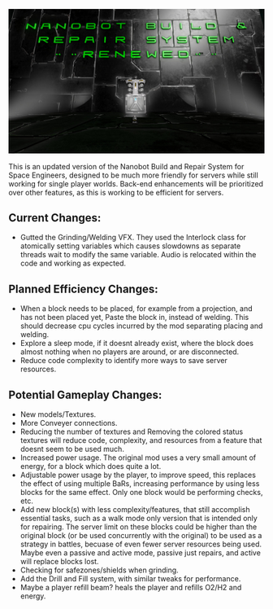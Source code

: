 ![Nanobot Build and Repair System](thumb.jpg)

This is an updated version of the Nanobot Build and Repair System for Space Engineers, designed to be much more friendly for servers while still working for single player worlds. Back-end enhancements will be prioritized over other features, as this is working to be efficient for servers.

## Current Changes:
+ Gutted the Grinding/Welding VFX. They used the Interlock class for atomically setting variables which causes slowdowns as separate threads wait to modify the same variable. Audio is relocated within the code and working as expected.

## Planned Efficiency Changes:
+ When a block needs to be placed, for example from a projection, and has not been placed yet, Paste the block in, instead of welding. This should decrease cpu cycles incurred by the mod separating placing and welding.
+ Explore a sleep mode, if it doesnt already exist, where the block does almost nothing when no players are around, or are disconnected.
+ Reduce code complexity to identify more ways to save server resources.

## Potential Gameplay Changes:
+ New models/Textures.
+ More Conveyer connections.
+ Reducing the number of textures and Removing the colored status textures will reduce code, complexity, and resources from a feature that doesnt seem to be used much.
+ Increased power usage. The original mod uses a very small amount of energy, for a block which does quite a lot.
+ Adjustable power usage by the player, to improve speed, this replaces the effect of using multiple BaRs, increasing performance by using less blocks for the same effect. Only one block would be performing checks, etc.
+ Add new block(s) with less complexity/features, that still accomplish essential tasks, such as a walk mode only version that is intended only for repairing. The server limit on these blocks could be higher than the original block (or be used concurrently with the original) to be used as a strategy in battles, becuase of even fewer server resources being used. Maybe even a passive and active mode, passive just repairs, and active will replace blocks lost.
+ Checking for safezones/shields when grinding.
+ Add the Drill and Fill system, with similar tweaks for performance.
+ Maybe a player refill beam? heals the player and refills O2/H2 and energy.